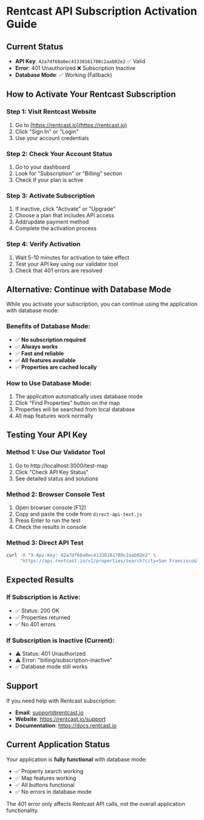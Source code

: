 # Rentcast API Subscription Activation Guide

## Current Status
- **API Key**: `42a7df68a0ec41338161708c2aab02e2` ✅ Valid
- **Error**: 401 Unauthorized ❌ Subscription Inactive
- **Database Mode**: ✅ Working (Fallback)

## How to Activate Your Rentcast Subscription

### Step 1: Visit Rentcast Website
1. Go to [https://rentcast.io](https://rentcast.io)
2. Click "Sign In" or "Login"
3. Use your account credentials

### Step 2: Check Your Account Status
1. Go to your dashboard
2. Look for "Subscription" or "Billing" section
3. Check if your plan is active

### Step 3: Activate Subscription
1. If inactive, click "Activate" or "Upgrade"
2. Choose a plan that includes API access
3. Add/update payment method
4. Complete the activation process

### Step 4: Verify Activation
1. Wait 5-10 minutes for activation to take effect
2. Test your API key using our validator tool
3. Check that 401 errors are resolved

## Alternative: Continue with Database Mode

While you activate your subscription, you can continue using the application with database mode:

### Benefits of Database Mode:
- ✅ **No subscription required**
- ✅ **Always works**
- ✅ **Fast and reliable**
- ✅ **All features available**
- ✅ **Properties are cached locally**

### How to Use Database Mode:
1. The application automatically uses database mode
2. Click "Find Properties" button on the map
3. Properties will be searched from local database
4. All map features work normally

## Testing Your API Key

### Method 1: Use Our Validator Tool
1. Go to http://localhost:3000/test-map
2. Click "Check API Key Status"
3. See detailed status and solutions

### Method 2: Browser Console Test
1. Open browser console (F12)
2. Copy and paste the code from `direct-api-test.js`
3. Press Enter to run the test
4. Check the results in console

### Method 3: Direct API Test
```bash
curl -H "X-Api-Key: 42a7df68a0ec41338161708c2aab02e2" \
     "https://api.rentcast.io/v1/properties/search?city=San Francisco&limit=1"
```

## Expected Results

### If Subscription is Active:
- ✅ Status: 200 OK
- ✅ Properties returned
- ✅ No 401 errors

### If Subscription is Inactive (Current):
- ⚠️ Status: 401 Unauthorized
- ⚠️ Error: "billing/subscription-inactive"
- ✅ Database mode still works

## Support

If you need help with Rentcast subscription:
- **Email**: support@rentcast.io
- **Website**: https://rentcast.io/support
- **Documentation**: https://docs.rentcast.io

## Current Application Status

Your application is **fully functional** with database mode:
- ✅ Property search working
- ✅ Map features working
- ✅ All buttons functional
- ✅ No errors in database mode

The 401 error only affects Rentcast API calls, not the overall application functionality.
